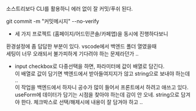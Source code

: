 소스트리보다 CLI를 활용하니 에러 없이 잘 커밋/푸쉬 된다. 

git commit -m "커밋메시지" --no-verify

- 세 가지 프로젝트 (홈페이지/어드민콘솔/카페앱)을 동시에 진행하다보니

환경설정에 좀 답답한 부분이 있다. vscode에서 백엔드 폴더 열였을때   
세팅이 너무 오래되서 불가피하게 기다려야 하는 문제라던가 ..  

- input checkbox로 다중선택을 하면, 파라미터에 값이 배열로 담긴다.  
이 배열로 값이 담기면 백엔드에서 받아들여지지가 않고 string으로 보내야 하는데 ..  
이 작업을 백엔드에서 하자니 공수가 많이 들어서 프론트에서 하려고 애쓰고 있다.  
useForm에 데이터가 담기는 시점을 찾아야 하는데 감이 안 오네. 
string으로 담겨야 한다.  체크박스로 선택/해제시에 내용이 잘 담겨야 하고 .. 



